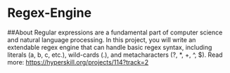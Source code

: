 # Regex-Engine
##About 
Regular expressions are a fundamental part of computer science and natural language processing. 
In this project, you will write an extendable regex engine that can handle basic regex syntax, including literals (a, b, c, etc.), wild-cards (.), and metacharacters (?, *, +, ^, $).
Read more: https://hyperskill.org/projects/114?track=2

